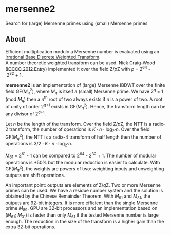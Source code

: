 # mersenne2
Search for (large) Mersenne primes using (small) Mersenne primes

## About

Efficient multiplication modulo a Mersenne number is evaluated using an [Irrational Base Discrete Weighted Transform](https://www.ams.org/journals/mcom/1994-62-205/S0025-5718-1994-1185244-1/).  
A number theoretic weighted transform can be used. Nick Craig-Wood ([IOCCC 2012 Entry](https://github.com/ncw/ioccc2012/)) implemented it over the field Z/*p*Z with *p* = 2<sup>64</sup>&nbsp;-&nbsp;2<sup>32</sup>&nbsp;+&nbsp;1.  

**mersenne2** is an implementation of (large) Mersenne IBDWT over the finite field GF(*M*<sub>*q*</sub><sup>2</sup>), where *M*<sub>*q*</sub> is itself a (small) Mersenne prime. We have 2<sup>q</sup> = 1 (mod&nbsp;*M*<sub>*q*</sub>) then a *n*<sup>th</sup> root of two always exists if *n* is a power of two. A root of unity of order 2<sup>*q*+1</sup> exists in GF(*M*<sub>*q*</sub><sup>2</sup>). Hence, the transform length can be any divisor of 2<sup>*q*+1</sup>.

Let *n* be the length of the transform. Over the field Z/*p*Z, the NTT is a radix-2 transform, the number of operations is *K*&nbsp;&middot;&nbsp;*n*&nbsp;&middot;&nbsp;log<sub>2</sub>&middot;*n*. Over the field GF(*M*<sub>*q*</sub><sup>2</sup>), the NTT is a radix-4 transform of half length then the number of operations is 3/2&nbsp;&middot;&nbsp;*K*&nbsp;&middot;&nbsp;*n*&nbsp;&middot;&nbsp;log<sub>2</sub>&middot;*n*.  

*M*<sub>61</sub> = 2<sup>61</sup>&nbsp;-&nbsp;1 can be compared to 2<sup>64</sup>&nbsp;-&nbsp;2<sup>32</sup>&nbsp;+&nbsp;1. The number of modular operations is +50% but the modular reduction is easier to calculate. With GF(*M*<sub>*q*</sub><sup>2</sup>), the weights are powers of two: weighting inputs and unweighting outputs are shift operations.  

An important point: outputs are elements of Z/*q*Z. Two or more Mersenne primes can be used. We have a residue number system and the solution is obtained by the Chinese Remainder Theorem. With *M*<sub>61</sub> and *M*<sub>31</sub>, the outputs are 92-bit integers. It is more efficient than the single Mersenne prime *M*<sub>89</sub>. GPU are 32-bit processors and an implementation based on (*M*<sub>61</sub>;&nbsp;*M*<sub>31</sub>) is faster than only *M*<sub>61</sub> if the tested Mersenne number is large enough. The reduction in the size of the transform is a higher gain than the extra 32-bit operations.
